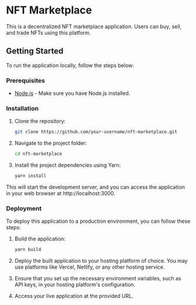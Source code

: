 # NFT Marketplace

This is a decentralized NFT marketplace application. Users can buy, sell, and trade NFTs using this platform.

## Getting Started

To run the application locally, follow the steps below:

### Prerequisites

- [Node.js](https://nodejs.org/) - Make sure you have Node.js installed.

### Installation

1. Clone the repository:

   ```bash
   git clone https://github.com/your-username/nft-marketplace.git
   ````

2. Navigate to the project folder:
	```bash
   cd nft-marketplace
   ````

3. Install the project dependencies using Yarn:
	```bash
   yarn install
   ````
This will start the development server, and you can access the application in your web browser at http://localhost:3000.

### Deployment

To deploy this application to a production environment, you can follow these steps:

1. Build the application:
	```bash
   yarn build
   ````
2. Deploy the built application to your hosting platform of choice. You may use platforms like Vercel, Netlify, or any other hosting service.

3. Ensure that you set up the necessary environment variables, such as API keys, in your hosting platform's configuration.

4. Access your live application at the provided URL.
